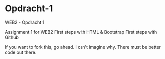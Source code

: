 # Opdracht-1
 WEB2 - Opdracht 1

 Assignment 1 for WEB2
 First steps with HTML & Bootstrap
 First steps with Github

 If you want to fork this, go ahead. I can't imagine why. There must be better code out there.


